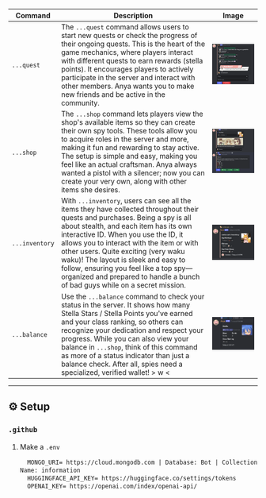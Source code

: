 

| Command                | Description                                                                                                   | Image                                         |
|------------------------|---------------------------------------------------------------------------------------------------------------|-----------------------------------------------|
| `...quest`    | The `...quest` command allows users to start new quests or check the progress of their ongoing quests. This is the heart of the game mechanics, where players interact with different quests to earn rewards (stella points). It encourages players to actively participate in the server and interact with other members. Anya wants you to make new friends and be active in the community. | ![Quest Image](.github/repo/images/quest.webp)    |
| `...shop`      | The `...shop` command lets players view the shop's available items so they can create their own spy tools. These tools allow you to acquire roles in the server and more, making it fun and rewarding to stay active. The setup is simple and easy, making you feel like an actual craftsman. Anya always wanted a pistol with a silencer; now you can create your very own, along with other items she desires. | ![Shop Image](.github/repo/images/shop.webp)      |
| `...inventory` | With `...inventory`, users can see all the items they have collected throughout their quests and purchases. Being a spy is all about stealth, and each item has its own interactive ID. When you use the ID, it allows you to interact with the item or with other users. Quite exciting (very waku waku)! The layout is sleek and easy to follow, ensuring you feel like a top spy—organized and prepared to handle a bunch of bad guys while on a secret mission. | ![Inventory Image](.github/repo/images/inventory.webp) |
| `...balance`    | Use the `...balance` command to check your status in the server. It shows how many Stella Stars / Stella Points you've earned and your class ranking, so others can recognize your dedication and respect your progress. While you can also view your balance in `...shop`, think of this command as more of a status indicator than just a balance check. After all, spies need a specialized, verified wallet! > w < | ![Balance Image](.github/repo/images/balance.webp) |

---

## ⚙️ Setup
### `.github`

1. Make a `.env`
   
   ```
     MONGO_URI= https://cloud.mongodb.com | Database: Bot | Collection Name: information
     HUGGINGFACE_API_KEY= https://huggingface.co/settings/tokens
     OPENAI_KEY= https://openai.com/index/openai-api/
   ```
   

